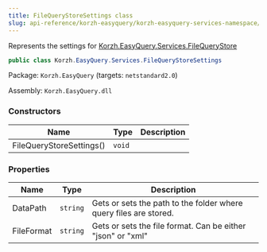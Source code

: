```yaml
---
title: FileQueryStoreSettings class
slug: api-reference/korzh-easyquery/korzh-easyquery-services-namespace/filequerystoresettings-class
---
```



Represents the settings for [Korzh.EasyQuery.Services.FileQueryStore](/api-reference/korzh-easyquery/korzh-easyquery-services-namespace/filequerystore-class)
```csharp
public class Korzh.EasyQuery.Services.FileQueryStoreSettings

```
Package: `Korzh.EasyQuery` (targets: `netstandard2.0`)

Assembly: `Korzh.EasyQuery.dll`

### Constructors

| Name | Type | Description | 
| --- | --- | --- | 
| FileQueryStoreSettings() | `void` |  | 


### Properties

| Name | Type | Description | 
| --- | --- | --- | 
| DataPath | `string` | Gets or sets the path to the folder where query files are stored. | 
| FileFormat | `string` | Gets or sets the file format. Can be either "json" or "xml" |